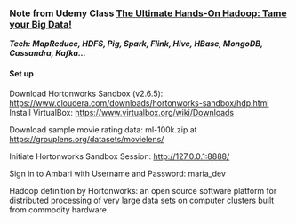 ### Note from Udemy Class [The Ultimate Hands-On Hadoop: Tame your Big Data!](https://www.udemy.com/course/the-ultimate-hands-on-hadoop-tame-your-big-data/)

***Tech: MapReduce, HDFS, Pig, Spark, Flink, Hive, HBase, MongoDB, Cassandra, Kafka...***

#### Set up
Download Hortonworks Sandbox (v2.6.5): https://www.cloudera.com/downloads/hortonworks-sandbox/hdp.html
Install VirtualBox: https://www.virtualbox.org/wiki/Downloads

Download sample movie rating data: ml-100k.zip at https://grouplens.org/datasets/movielens/

Initiate Hortonworks Sandbox Session: http://127.0.0.1:8888/

Sign in to Ambari with Username and Password: maria_dev

Hadoop definition by Hortonworks: an open source software platform for distributed processing of very large data sets on computer clusters built from commodity hardware.

